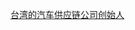 [台湾的汽车供应链公司创始人](https://www.bilibili.com/video/BV1UrqkYvEZX/?spm_id_from=333.788.top_right_bar_window_history.content.click&vd_source=22af953ea4c09540ad1966711a2d53f0)

